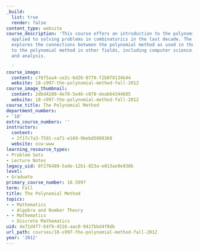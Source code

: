 ```yaml
---
_build:
  list: true
  render: false
content_type: website
course_description: 'This course offers an introduction to the polynomial method as
  applied to solving problems in combinatorics in the last decade. The course also
  explores the connections between the polynomial method as used in these problems
  to the polynomial method in other fields, including computer science, number theory,
  and analysis.

  '
course_image:
  content: cf6f5aa4-ce2c-6d26-0778-f2b8f8134b44
  website: 18-s997-the-polynomial-method-fall-2012
course_image_thumbnail:
  content: 2dbd4280-4e70-5e46-c078-deab64344685
  website: 18-s997-the-polynomial-method-fall-2012
course_title: The Polynomial Method
department_numbers:
- '18'
extra_course_numbers: ''
instructors:
  content:
  - 2f17c7a3-7591-ca71-e169-9bebd5088368
  website: ocw-www
learning_resource_types:
- Problem Sets
- Lecture Notes
legacy_uid: 8f276489-5ade-12b1-823a-e013ae9e938b
level:
- Graduate
primary_course_number: 18.S997
term: Fall
title: The Polynomial Method
topics:
- - Mathematics
  - Algebra and Number Theory
- - Mathematics
  - Discrete Mathematics
uid: 4e71d4f7-64f9-4516-aac0-9417bbd4f8db
url_path: courses/18-s997-the-polynomial-method-fall-2012
year: '2012'
---
```

